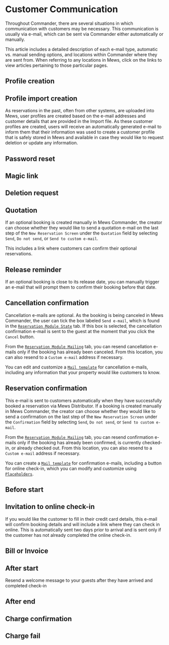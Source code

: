 # Customer Communication

Throughout Commander, there are several situations in which communication with customers may be necessary. This communication is usually via e-mail, which can be sent via Commander either automatically or manually.

This article includes a detailed description of each e-mail type, automatic vs. manual sending options, and locations within Commander where they are sent from. When referring to any locations in Mews, click on the links to view articles pertaining to those particular pages.

## Profile creation

## Profile import creation

As reservations in the past, often from other systems, are uploaded into Mews, user profiles are created based on the e-mail addresses and customer details that are provided in the Import file. As these customer profiles are created, users will receive an automatically generated e-mail to inform them that their information was used to create a customer profile that is safely stored in Mews and available in case they would like to request deletion or update any information. 

## Password reset

## Magic link

## Deletion request

## Quotation

If an optional booking is created manually in Mews Commander, the creator can choose whether they would like to send a quotation e-mail on the last step of the `New Reservation Screen` under the `Quotation` field by selecting `Send`, `Do not send`, or `Send to custom e-mail`.

This includes a link where customers can confirm their optional reservations.

## Release reminder

If an optional booking is close to its release date, you can manually trigger an e-mail that will prompt them to confirm their booking before that date.

## Cancellation confirmation

Cancellation e-mails are optional. As the booking is being canceled in Mews Commander, the user can tick the box labeled `Send e-mail`, which is found in the [`Reservation Module State`](https://github.com/mews-systems/commander-guide/tree/aba4aad5c9d2bc8ec74b2a6c202f25d981c8b45b/reservations/reservation-module/state.html) tab. If this box is selected, the cancellation confirmation e-mail is sent to the guest at the moment that you click the `Cancel` button.

From the [`Reservation Module Mailing`](https://github.com/mews-systems/commander-guide/tree/aba4aad5c9d2bc8ec74b2a6c202f25d981c8b45b/reservations/reservation-module/mailing.html) tab, you can resend cancellation e-mails only if the booking has already been canceled. From this location, you can also resend to a `Custom e-mail` address if necessary.

You can edit and customize a [`Mail template`](../settings/sales-settings/services/stay-services/mail-templates/) for cancellation e-mails, including any information that your property would like customers to know.

## Reservation confirmation

This e-mail is sent to customers automatically when they have successfully booked a reservation via Mews Distributor. If a booking is created manually in Mews Commander, the creator can choose whether they would like to send a confirmation on the last step of the `New Reservation Screen` under the `Confirmation` field by selecting `Send`, `Do not send`, or `Send to custom e-mail`.

From the [`Reservation Module Mailing`](https://github.com/mews-systems/commander-guide/tree/aba4aad5c9d2bc8ec74b2a6c202f25d981c8b45b/reservations/reservation-module/mailing.html) tab, you can resend confirmation e-mails only if the booking has already been confirmed, is currently checked-in, or already checked out. From this location, you can also resend to a `Custom e-mail` address if necessary.

You can create a [`Mail template`](../settings/sales-settings/services/stay-services/mail-templates/) for confirmation e-mails, including a button for online check-in, which you can modify and customize using [`Placeholders`](https://github.com/mews-systems/commander-guide/tree/aba4aad5c9d2bc8ec74b2a6c202f25d981c8b45b/settings/sales-settings/services/stay-settings/mail-templates/placeholders.html).

## Before start

## Invitation to online check-in

If you would like the customer to fill in their credit card details, this e-mail will confirm booking details and will include a link where they can check in online. This is automatically sent two days prior to arrival and is sent only if the customer has not already completed the online check-in.

## Bill or Invoice

## After start

Resend a welcome message to your guests after they have arrived and completed check-in

## After end

## Charge confirmation

## Charge fail

